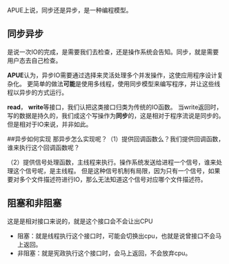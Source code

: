 APUE上说，同步还是异步，是一种编程模型。

## 同步异步
是说一次IO的完成，是需要我们去检查，还是操作系统会告知。同步，就是需要用户态去自己检查。

**APUE**认为，异步IO需要通过选择来灵活处理多个并发操作，这使应用程序设计复杂化。
更简单的做法**可能**是使用多线程，使用同步模型来编写程序，并让这些线程以异步的方式运行。

**read**， **write**等接口，我们认把这类接口归类为传统的IO函数。
当write返回时，写的数据是持久的，我们成这个写操作为**同步**的，这是相对于程序流说是同步的。
但是相对于IO来说，并非如此。


##异步如何实现
那异步怎么实现呢？（1）提供回调函数么？我们提供回调函数，谁来执行这个回调函数呢？

（2）提供信号处理函数，主线程来执行。操作系统发送给进程一个信号，谁来处理这个信号呢，是主线程。
但是这种信号机制有局限，因为只有一个信号，如果要对多个文件描述符进行IO，那么无法知道这个信号对应哪个文件描述符。


## 阻塞和非阻塞
这是是相对接口来说的，就是这个接口会不会让出CPU
- 阻塞：就是线程执行这个接口时，可能会切换出cpu，也就是说曾接口不会马上返回。
- 非阻塞：就是宪政执行这个接口时，会马上返回，不会放弃cpu。

